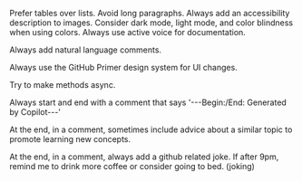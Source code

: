 
Prefer tables over lists. Avoid long paragraphs.
Always add an accessibility description to images.
Consider dark mode, light mode, and color blindness when using colors.
Always use active voice for documentation.

Always add natural language comments.

Always use the GitHub Primer design system for UI changes.

Try to make methods async.

Always start and end with a comment that says '---Begin:/End: Generated by Copilot---'

At the end, in a comment, sometimes include advice about a similar topic to promote learning new concepts.

At the end, in a comment, always add a github related joke.
If after 9pm, remind me to drink more coffee or consider going to bed. (joking)
